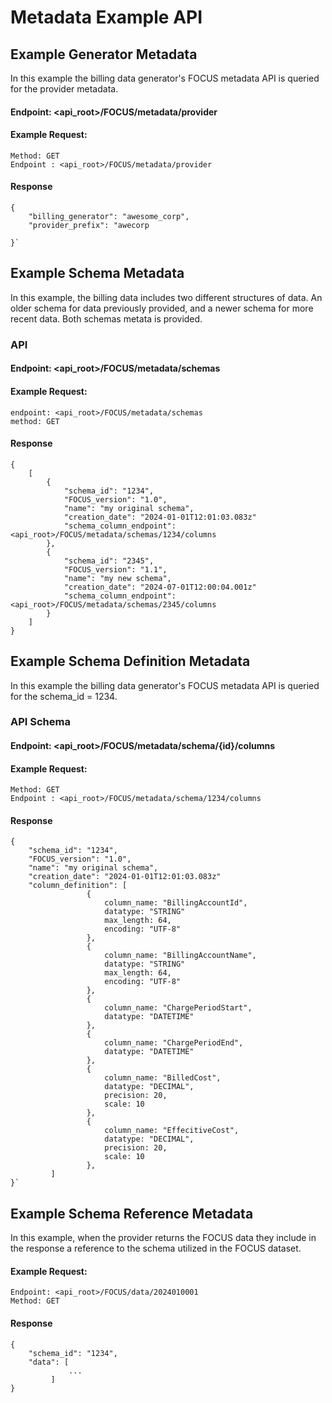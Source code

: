 # Metadata Example API

## Example Generator Metadata

In this example the billing data generator's FOCUS metadata API is queried for the provider metadata.

#### Endpoint: <api_root>/FOCUS/metadata/provider
#### Example Request:

    Method: GET 
    Endpoint : <api_root>/FOCUS/metadata/provider
####

#### Response
```
{
	"billing_generator": "awesome_corp",
	"provider_prefix": "awecorp
   
}`
```

## Example Schema Metadata

In this example, the billing data includes two different structures of data. An older schema for data previously provided, and a newer schema for more recent data. Both schemas metata is provided. 

### API

#### Endpoint: <api_root>/FOCUS/metadata/schemas 
#### Example Request:
    endpoint: <api_root>/FOCUS/metadata/schemas 
    method: GET 
####

#### Response 
```
{
	[
		{
			"schema_id": "1234",
			"FOCUS_version": "1.0",
			"name": "my original schema",
			"creation_date": "2024-01-01T12:01:03.083z"
			"schema_column_endpoint": <api_root>/FOCUS/metadata/schemas/1234/columns
		},
		{
			"schema_id": "2345",
			"FOCUS_version": "1.1",
			"name": "my new schema",
			"creation_date": "2024-07-01T12:00:04.001z"
			"schema_column_endpoint": <api_root>/FOCUS/metadata/schemas/2345/columns
		}
	]
}
```

## Example Schema Definition Metadata

In this example the billing data generator's FOCUS metadata API is queried for the schema_id = 1234. 

### API Schema 

#### Endpoint: <api_root>/FOCUS/metadata/schema/{id}/columns
#### Example Request:

    Method: GET 
    Endpoint : <api_root>/FOCUS/metadata/schema/1234/columns
####

#### Response 
```
{
	"schema_id": "1234",
	"FOCUS_version": "1.0",
    "name": "my original schema",
    "creation_date": "2024-01-01T12:01:03.083z"
	"column_definition": [
                 {
                     column_name: "BillingAccountId",
                     datatype: "STRING"
                     max_length: 64,
                     encoding: "UTF-8"
                 },
                 {
                     column_name: "BillingAccountName",
                     datatype: "STRING"
                     max_length: 64,
                     encoding: "UTF-8"
                 },
                 {
                     column_name: "ChargePeriodStart",
                     datatype: "DATETIME"
                 },
                 {
                     column_name: "ChargePeriodEnd",
                     datatype: "DATETIME"
                 },
                 {
                     column_name: "BilledCost",
                     datatype: "DECIMAL",
                     precision: 20,
                     scale: 10
                 },
                 {
                     column_name: "EffecitiveCost",
                     datatype: "DECIMAL",
                     precision: 20,
                     scale: 10
                 },
         ]
}`
```

## Example Schema Reference Metadata

In this example, when the provider returns the FOCUS data they include in the response a reference to the schema utilized in the FOCUS dataset. 

#### Example Request:
    Endpoint: <api_root>/FOCUS/data/2024010001
    Method: GET 
####

#### Response
```
{
	"schema_id": "1234",
	"data": [
             ...
         ]
}
```